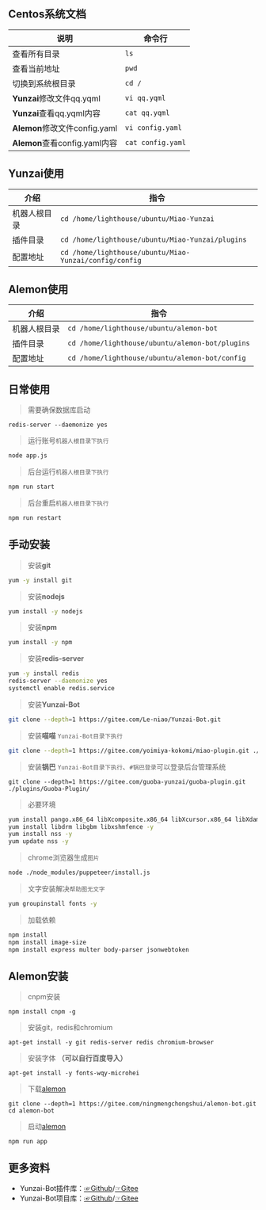 ## Centos系统文档

|  说明 | 命令行  |
|---|---|
|  查看所有目录 | `ls`  |
|  查看当前地址 | `pwd`  |
|  切换到系统根目录 | `cd /`  |
| **Yunzai**修改文件qq.yqml | `vi qq.yqml`  |
| **Yunzai**查看qq.yqml内容 | `cat qq.yqml`  |
| **Alemon**修改文件config.yaml | `vi config.yaml` |
| **Alemon**查看config.yaml内容 | `cat config.yaml` |

## Yunzai使用

|  介绍 | 指令  |
|---|---|
|  机器人根目录  | `cd /home/lighthouse/ubuntu/Miao-Yunzai` |
|  插件目录 | `cd /home/lighthouse/ubuntu/Miao-Yunzai/plugins` |
|  配置地址 | `cd /home/lighthouse/ubuntu/Miao-Yunzai/config/config` |



## Alemon使用

| 介绍         | 指令                                            |
| ------------ | ----------------------------------------------- |
| 机器人根目录 | `cd /home/lighthouse/ubuntu/alemon-bot`         |
| 插件目录     | `cd /home/lighthouse/ubuntu/alemon-bot/plugins` |
| 配置地址     | `cd /home/lighthouse/ubuntu/alemon-bot/config`  |




##  日常使用
>需要确保数据库启动
```
redis-server --daemonize yes
```
>运行账号`机器人根目录下执行`

```sh
node app.js
```

>后台运行`机器人根目录下执行`

```sh
npm run start
```

> 后台重启`机器人根目录下执行`

```sh
npm run restart
```



## 手动安装

> 安装**git**

```sh
yum -y install git
```

> 安装**nodejs**

```sh
yum install -y nodejs
```

> 安装**npm**

```sh
yum install -y npm
```

> 安装**redis-server**

```sh
yum -y install redis
redis-server --daemonize yes
systemctl enable redis.service
```

> 安装**Yunzai-Bot**

```sh
git clone --depth=1 https://gitee.com/Le-niao/Yunzai-Bot.git
```

> 安装**喵喵** `Yunzai-Bot目录下执行`

```sh
git clone --depth=1 https://gitee.com/yoimiya-kokomi/miao-plugin.git ./plugins/miao-plugin/
```

> 安装**锅巴** `Yunzai-Bot目录下执行`、`#锅巴登录`可以登录后台管理系统

```shell
git clone --depth=1 https://gitee.com/guoba-yunzai/guoba-plugin.git ./plugins/Guoba-Plugin/
```

>必要环境

```sh
yum install pango.x86_64 libXcomposite.x86_64 libXcursor.x86_64 libXdamage.x86_64 libXext.x86_64 libXi.x86_64 libXtst.x86_64 cups-libs.x86_64 libXScrnSaver.x86_64 libXrandr.x86_64 GConf2.x86_64 alsa-lib.x86_64 atk.x86_64 gtk3.x86_64 -y 
yum install libdrm libgbm libxshmfence -y
yum install nss -y
yum update nss -y
```

>chrome浏览器生成`图片`

```sh
node ./node_modules/puppeteer/install.js
```

>文字安装解决`帮助图无文字`

```sh
yum groupinstall fonts -y 
```

>加载依赖

```sh
npm install
npm install image-size
npm install express multer body-parser jsonwebtoken
```



## Alemon安装

> cnpm安装
>

```shell
npm install cnpm -g
```
> 安装git，redis和chromium

```shell
apt-get install -y git redis-server redis chromium-browser
```

> 安装字体 **（可以自行百度导入）**

```shell
apt-get install -y fonts-wqy-microhei
```

> 下载[alemon](https://gitee.com/ningmengchongshui/alemon-bot)

```shell
git clone --depth=1 https://gitee.com/ningmengchongshui/alemon-bot.git
cd alemon-bot
```

> 启动[alemon](https://gitee.com/ningmengchongshui/alemon-bot)

```shell
npm run app
```



##  更多资料

- Yunzai-Bot插件库：[☞Github](https://gitee.com/link?target=https%3A%2F%2Fgithub.com%2FyhArcadia%2FYunzai-Bot-plugins-index)/[☞Gitee](https://gitee.com/yhArcadia/Yunzai-Bot-plugins-index)
- Yunzai-Bot项目库：[☞Github](https://gitee.com/link?target=https%3A%2F%2Fgithub.com%2FLe-niao%2FYunzai-Bot)/[☞Gitee](https://gitee.com/Le-niao/Yunzai-Bot)